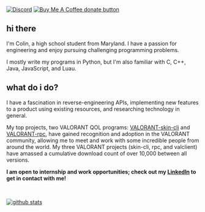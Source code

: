 [![Discord](https://img.shields.io/badge/discord-join-7389D8?style=flat&logo=discord)](https://discord.gg/uGuswsZwAT)
<span class="badge-buymeacoffee">
  <a href="https://ko-fi.com/colinh" title="Donate to this project using Buy Me A Coffee"><img src="https://img.shields.io/badge/buy%20me%20a%20coffee-donate-yellow.svg" alt="Buy Me A Coffee donate button" /></a>
</span>

## hi there
I'm Colin, a high school student from Maryland. I have a passion for engineering and enjoy pursuing challenging programming problems. 

I mostly write my programs in Python, but I'm also familiar with C, C++, Java, JavaScript, and Luau.

## what do i do?
I have a fascination in reverse-engineering APIs, implementing new features to a product using existing resources, and researching technology in general. 

My top projects, two VALORANT QOL programs: [VALORANT-skin-cli](https://github.com/colinhartigan/valorant-skin-cli) and [VALORANT-rpc](https://github.com/colinhartigan/valorant-rpc), have gained recognition and adoption in the VALORANT community, allowing me to meet and work with some incredible people from around the world. My three VALORANT projects (skin-cli, rpc, and valclient) have amassed a cumulative download count of over 10,000 between all versions.

**I am open to internship and work opportunities; check out my [LinkedIn](https://www.linkedin.com/in/colin-hartigan/) to get in contact with me!**

<br>

[![github stats](https://github-readme-stats.vercel.app/api?username=colinhartigan&theme=react)](https://github.com/anuraghazra/github-readme-stats)
